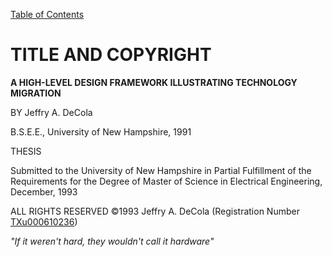 [Table of Contents](https://github.com/JeffDeCola/my-masters-thesis#table-of-contents)

# TITLE AND COPYRIGHT

**A HIGH-LEVEL DESIGN FRAMEWORK ILLUSTRATING TECHNOLOGY MIGRATION**

BY Jeffry A. DeCola

B.S.E.E., University of New Hampshire, 1991

THESIS

Submitted to the University of New Hampshire
in Partial Fulfillment of the Requirements for the Degree of
Master of Science
in
Electrical Engineering, December, 1993

ALL RIGHTS RESERVED
&copy;1993 Jeffry A. DeCola
(Registration Number [TXu000610236](https://www.copyright.gov))

*"If it weren't hard, they wouldn't call it hardware"*